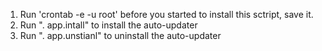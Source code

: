 1. Run 'crontab -e -u root' before you started to install this sctript, save it.
2. Run ". app.intall" to install the auto-updater
3. Run ". app.unstianl" to uninstall the auto-updater

